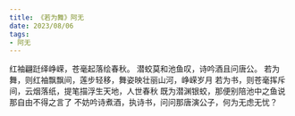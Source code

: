 ```yaml
---
title: 《若为舞》阿无
date: 2023/08/06
tags:
- 阿无
---
```

红袖翩跹绎峥嵘，苍毫起落绘春秋。
潜蛟莫和池鱼叹，诗吟酒且问唐公。
若为舞，则红袖飘飘间，莲步轻移，舞姿映壮丽山河，峥嵘岁月
若为书，则苍毫挥斥间，云烟落纸，提笔描浮生天地，人世春秋
既为潜渊银蛟，那便别陪池中之鱼说那自由不得之言了
不妨吟诗煮酒，执诗书，问问那唐演公子，何为无虑无忧？
